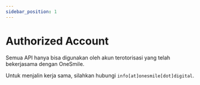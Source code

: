 ```yaml
---
sidebar_position: 1
---
```


# Authorized Account

Semua API hanya bisa digunakan oleh akun terotorisasi yang telah bekerjasama dengan OneSmile.

Untuk menjalin kerja sama, silahkan hubungi `info[at]onesmile[dot]digital`.
